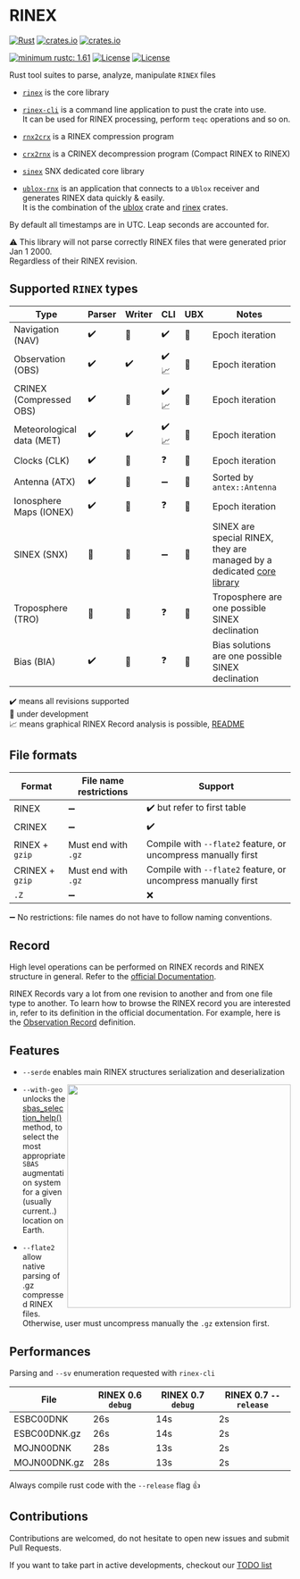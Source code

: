 RINEX 
=====

[![Rust](https://github.com/gwbres/rinex/actions/workflows/rust.yml/badge.svg)](https://github.com/gwbres/rinex/actions/workflows/rust.yml)
[![crates.io](https://docs.rs/rinex/badge.svg)](https://docs.rs/rinex/badge.svg)
[![crates.io](https://img.shields.io/crates/d/rinex.svg)](https://crates.io/crates/rinex)

[![minimum rustc: 1.61](https://img.shields.io/badge/minimum%20rustc-1.61-blue?logo=rust)](https://www.whatrustisit.com)
[![License](https://img.shields.io/badge/license-Apache%202.0-blue?style=flat-square)](https://github.com/gwbres/rinex/blob/main/LICENSE-APACHE)
[![License](https://img.shields.io/badge/license-MIT-blue?style=flat-square)](https://github.com/gwbres/rinex/blob/main/LICENSE-MIT) 


Rust tool suites to parse, analyze, manipulate `RINEX` files

* [`rinex`](rinex/) is the core library 
* [`rinex-cli`](rinex-cli/) is a command line application to pust the crate into use.  
It can be used for RINEX processing, perform `teqc` operations and so on.

* [`rnx2crx`](rnx2crx/) is a RINEX compression program 
* [`crx2rnx`](crx2rnx/) is a CRINEX decompression program (Compact RINEX to RINEX)
* [`sinex`](sinex/) SNX dedicated core library

* [`ublox-rnx`](ublox-rnx/) is an application that connects to a `Ublox`
receiver and generates RINEX data quickly & easily.   
It is the combination of the [ublox](https://github.com/lkolbly/ublox) crate
and [rinex](rinex/) crates.

By default all timestamps are in UTC. Leap seconds are accounted for.

:warning: This library will not parse correctly RINEX files that were generated prior Jan 1 2000.   
Regardless of their RINEX revision.

## Supported `RINEX` types

| Type                       | Parser            | Writer              |  CLI                 | UBX                  |           Notes          |
|----------------------------|-------------------|---------------------|----------------------|-------------------|-------------------------
| Navigation  (NAV)          | :heavy_check_mark:| :construction: |  :heavy_check_mark:  | :construction:       | Epoch iteration |
| Observation (OBS)          | :heavy_check_mark:| :heavy_check_mark: | :heavy_check_mark:  :chart_with_upwards_trend: |  :construction:  | Epoch iteration |
|  CRINEX  (Compressed OBS)  | :heavy_check_mark:| :construction:  | :heavy_check_mark:  :chart_with_upwards_trend:  |  :construction:    | Epoch iteration |
|  Meteorological data (MET) | :heavy_check_mark:| :heavy_check_mark:  | :heavy_check_mark: :chart_with_upwards_trend:  | :construction:  | Epoch iteration |  
|  Clocks (CLK)              | :heavy_check_mark:| :construction:      | :question:           |:construction: | Epoch iteration |
|  Antenna (ATX)             | :heavy_check_mark:| :construction:      | :heavy_minus_sign:   |:construction: | Sorted by `antex::Antenna` |
|  Ionosphere Maps  (IONEX)  | :heavy_check_mark:|  :construction:     | :question:           |:construction: | Epoch iteration |
|  SINEX  (SNX)              | :construction:    |  :construction:     | :heavy_minus_sign:   |:construction: | SINEX are special RINEX, they are managed by a dedicated [core library](sinex/)  |
|  Troposphere  (TRO)        | :construction:    |  :construction:     | :question:           |:construction: | Troposphere are one possible SINEX declination |
|  Bias  (BIA)               | :heavy_check_mark: |  :construction:    | :question:           |:construction: | Bias solutions are one possible SINEX declination |

:heavy_check_mark: means all revisions supported   
:construction: under development   
:chart_with_upwards_trend: means graphical RINEX Record analysis is possible, [README](rinex-cli/README.md)

## File formats

| Format   | File name restrictions  |    Support          |
|----------|-------------------------|---------------------|
| RINEX    | :heavy_minus_sign: | :heavy_check_mark: but refer to first table |
| CRINEX   | :heavy_minus_sign: | :heavy_check_mark:  | 
| RINEX + `gzip`   | Must end with `.gz` | Compile with `--flate2` feature, or uncompress manually first |
| CRINEX + `gzip` | Must end with `.gz` | Compile with `--flate2` feature, or uncompress manually first |
| `.Z` | :heavy_minus_sign:  | :x: |

:heavy_minus_sign: No restrictions: file names do not have to follow naming conventions.  

## Record

High level operations can be performed on RINEX records and
RINEX structure in general.
Refer to the [official Documentation](https://docs.rs/rinex/latest/rinex/struct.Rinex.html).

RINEX Records vary a lot from one revision to another
and from one file type to another.
To learn how to browse the RINEX record you are interested in,
refer to its definition in the official documentation.
For example, here is the 
[Observation Record](https://docs.rs/rinex/latest/rinex/observation/record/type.Record.html)
definition.

## Features

* `--serde` enables main RINEX structures serialization and deserialization 

<img align="right" width="400" src="https://upload.wikimedia.org/wikipedia/commons/4/46/SBAS_Service_Areas.png">

* `--with-geo`   
unlocks the 
[sbas_selection_help()](https://docs.rs/rinex/0.7.0/rinex/struct.Rinex.html) method,
to select the most appropriate `SBAS` augmentation system for
a given (usually current..) location on Earth.

* `--flate2`  
allow native parsing of .gz compressed RINEX files. Otherwise, user must uncompress manually the `.gz` extension first.

## Performances

Parsing and `--sv` enumeration requested with `rinex-cli`

File           |  RINEX 0.6 `debug`  | RINEX 0.7 `debug` | RINEX 0.7 `--release`        |
---------------|---------------------|-------------------|------------------------------|
ESBC00DNK      |  26s                | 14s               | 2s                           |
ESBC00DNK.gz   |  26s                | 14s               | 2s                           |
MOJN00DNK      |  28s                | 13s               | 2s                           |
MOJN00DNK.gz   |  28s                | 13s               | 2s                           |

Always compile rust code with the `--release` flag :+1: 

## Contributions

Contributions are welcomed, do not hesitate to open new issues
and submit Pull Requests.

If you want to take part in active developments, checkout our [TODO list](TODO.md)
